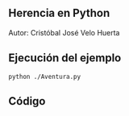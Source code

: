 ## Herencia en Python
Autor: Cristóbal José Velo Huerta

## Ejecución del ejemplo
```
python ./Aventura.py
```



## Código

